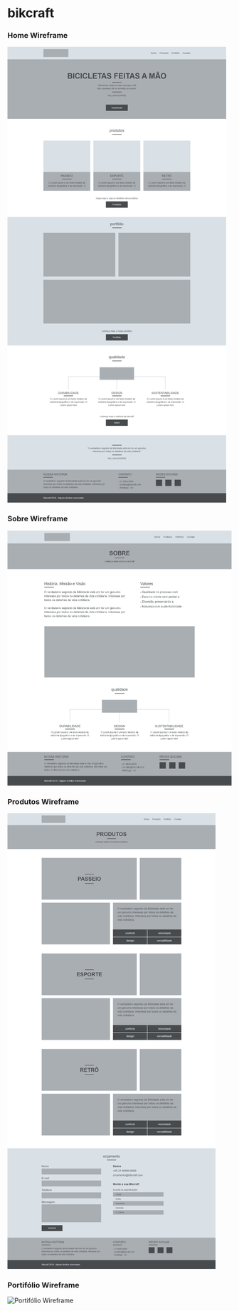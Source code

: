 # bikcraft

### Home Wireframe
![Home Wireframe](https://github.com/DarlonHenrique/bikcraft/blob/main/github-arquivos/home.png)


### Sobre Wireframe
![Sobre Wireframe](https://github.com/DarlonHenrique/bikcraft/blob/main/github-arquivos/sobre.png)


### Produtos Wireframe
![Produtos Wireframe](https://github.com/DarlonHenrique/bikcraft/blob/main/github-arquivos/produtos.png)


### Portifólio Wireframe
![Portifólio Wireframe](https://github.com/DarlonHenrique/bikcraft/blob/main/github-arquivos/portif%C3%B3lio.png)
